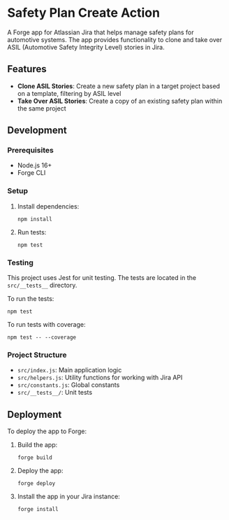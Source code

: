 # Safety Plan Create Action

A Forge app for Atlassian Jira that helps manage safety plans for automotive systems. The app provides functionality to clone and take over ASIL (Automotive Safety Integrity Level) stories in Jira.

## Features

- **Clone ASIL Stories**: Create a new safety plan in a target project based on a template, filtering by ASIL level
- **Take Over ASIL Stories**: Create a copy of an existing safety plan within the same project

## Development

### Prerequisites

- Node.js 16+
- Forge CLI

### Setup

1. Install dependencies:
   ```
   npm install
   ```

2. Run tests:
   ```
   npm test
   ```

### Testing

This project uses Jest for unit testing. The tests are located in the `src/__tests__` directory.

To run the tests:

```
npm test
```

To run tests with coverage:

```
npm test -- --coverage
```

### Project Structure

- `src/index.js`: Main application logic
- `src/helpers.js`: Utility functions for working with Jira API
- `src/constants.js`: Global constants
- `src/__tests__/`: Unit tests

## Deployment

To deploy the app to Forge:

1. Build the app:
   ```
   forge build
   ```

2. Deploy the app:
   ```
   forge deploy
   ```

3. Install the app in your Jira instance:
   ```
   forge install
   ```